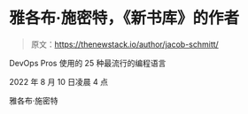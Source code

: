 # 雅各布·施密特，《新书库》的作者

> 原文：<https://thenewstack.io/author/jacob-schmitt/>

DevOps Pros 使用的 25 种最流行的编程语言

2022 年 8 月 10 日凌晨 4 点

雅各布·施密特